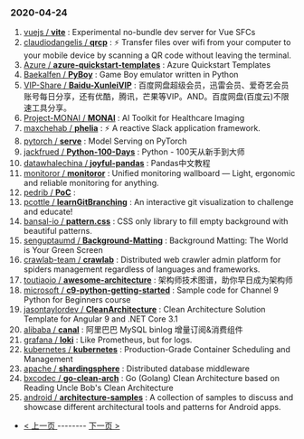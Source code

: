### 2020-04-24 
1. [
        vuejs /
**vite**](https://github.com/vuejs/vite) : Experimental no-bundle dev server for Vue SFCs
1. [
        claudiodangelis /
**qrcp**](https://github.com/claudiodangelis/qrcp) : ⚡ Transfer files over wifi from your computer to your mobile device by scanning a QR code without leaving the terminal.
1. [
        Azure /
**azure-quickstart-templates**](https://github.com/Azure/azure-quickstart-templates) : Azure Quickstart Templates
1. [
        Baekalfen /
**PyBoy**](https://github.com/Baekalfen/PyBoy) : Game Boy emulator written in Python
1. [
        VIP-Share /
**Baidu-XunleiVIP**](https://github.com/VIP-Share/Baidu-XunleiVIP) : 百度网盘超级会员，迅雷会员、爱奇艺会员账号每日分享，还有优酷，腾讯，芒果等VIP。AND。百度网盘(百度云)不限速工具分享。
1. [
        Project-MONAI /
**MONAI**](https://github.com/Project-MONAI/MONAI) : AI Toolkit for Healthcare Imaging
1. [
        maxchehab /
**phelia**](https://github.com/maxchehab/phelia) : ⚡ A reactive Slack application framework.
1. [
        pytorch /
**serve**](https://github.com/pytorch/serve) : Model Serving on PyTorch
1. [
        jackfrued /
**Python-100-Days**](https://github.com/jackfrued/Python-100-Days) : Python - 100天从新手到大师
1. [
        datawhalechina /
**joyful-pandas**](https://github.com/datawhalechina/joyful-pandas) : Pandas中文教程
1. [
        monitoror /
**monitoror**](https://github.com/monitoror/monitoror) : Unified monitoring wallboard — Light, ergonomic and reliable monitoring for anything.
1. [
        pedrib /
**PoC**](https://github.com/pedrib/PoC) : 
1. [
        pcottle /
**learnGitBranching**](https://github.com/pcottle/learnGitBranching) : An interactive git visualization to challenge and educate!
1. [
        bansal-io /
**pattern.css**](https://github.com/bansal-io/pattern.css) : CSS only library to fill empty background with beautiful patterns.
1. [
        senguptaumd /
**Background-Matting**](https://github.com/senguptaumd/Background-Matting) : Background Matting: The World is Your Green Screen
1. [
        crawlab-team /
**crawlab**](https://github.com/crawlab-team/crawlab) : Distributed web crawler admin platform for spiders management regardless of languages and frameworks.
1. [
        toutiaoio /
**awesome-architecture**](https://github.com/toutiaoio/awesome-architecture) : 架构师技术图谱，助你早日成为架构师
1. [
        microsoft /
**c9-python-getting-started**](https://github.com/microsoft/c9-python-getting-started) : Sample code for Channel 9 Python for Beginners course
1. [
        jasontaylordev /
**CleanArchitecture**](https://github.com/jasontaylordev/CleanArchitecture) : Clean Architecture Solution Template for Angular 9 and .NET Core 3.1
1. [
        alibaba /
**canal**](https://github.com/alibaba/canal) : 阿里巴巴 MySQL binlog 增量订阅&消费组件
1. [
        grafana /
**loki**](https://github.com/grafana/loki) : Like Prometheus, but for logs.
1. [
        kubernetes /
**kubernetes**](https://github.com/kubernetes/kubernetes) : Production-Grade Container Scheduling and Management
1. [
        apache /
**shardingsphere**](https://github.com/apache/shardingsphere) : Distributed database middleware
1. [
        bxcodec /
**go-clean-arch**](https://github.com/bxcodec/go-clean-arch) : Go (Golang) Clean Architecture based on Reading Uncle Bob's Clean Architecture
1. [
        android /
**architecture-samples**](https://github.com/android/architecture-samples) : A collection of samples to discuss and showcase different architectural tools and patterns for Android apps. 

- [ < 上一页 ](https://github.com/able8/github-trending-daily-record/blob/master/2020-04-23.md) -------- [ 下一页 > ](https://github.com/able8/github-trending-daily-record/blob/master/2020-04-25.md)